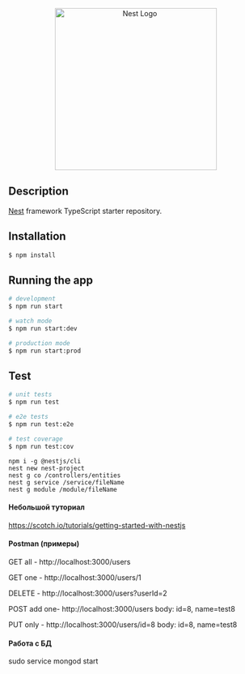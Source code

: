 <p align="center">
  <a href="http://nestjs.com/" target="blank"><img src="https://nestjs.com/img/logo_text.svg" width="320" alt="Nest Logo" /></a>
</p>

[travis-image]: https://api.travis-ci.org/nestjs/nest.svg?branch=master
[travis-url]: https://travis-ci.org/nestjs/nest


## Description

[Nest](https://github.com/nestjs/nest) framework TypeScript starter repository.

## Installation

```bash
$ npm install
```

## Running the app

```bash
# development
$ npm run start

# watch mode
$ npm run start:dev

# production mode
$ npm run start:prod
```

## Test

```bash
# unit tests
$ npm run test

# e2e tests
$ npm run test:e2e

# test coverage
$ npm run test:cov
```

`npm i -g @nestjs/cli`  
`nest new nest-project`  
`nest g co /controllers/entities`  
`nest g service /service/fileName`  
`nest g module /module/fileName` 

#### Небольшой туториал
https://scotch.io/tutorials/getting-started-with-nestjs

#### Postman (примеры)
GET all - http://localhost:3000/users

GET one - http://localhost:3000/users/1

DELETE - http://localhost:3000/users?userId=2

POST add one- http://localhost:3000/users
body: id=8, name=test8

PUT only - http://localhost:3000/users/id=8
body: id=8, name=test8

#### Работа с БД
sudo service mongod start

 
